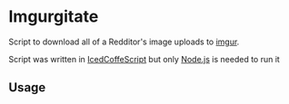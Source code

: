 Imgurgitate
=========

Script to download all of a Redditor's image uploads to [imgur](http://imgur.com).

Script was written in [IcedCoffeScript](http://maxtaco.github.com/coffee-script/) but only [Node.js](http://nodejs.org/) is needed to run it

Usage
----


